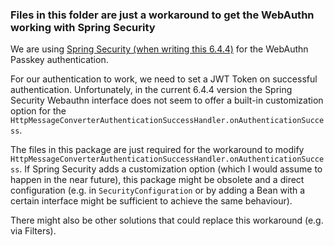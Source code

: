 ### Files in this folder are just a workaround to get the WebAuthn working with Spring Security

We are using [Spring Security (when writing this 6.4.4)](https://docs.spring.io/spring-security/reference/servlet/authentication/passkeys.html) for the WebAuthn Passkey authentication.

For our authentication to work, we need to set a JWT Token on successful authentication. Unfortunately, in the current 6.4.4 version
the Spring Security Webauthn interface does not seem to offer a built-in customization option for the `HttpMessageConverterAuthenticationSuccessHandler.onAuthenticationSuccess`.

The files in this package are just required for the workaround to modify `HttpMessageConverterAuthenticationSuccessHandler.onAuthenticationSuccess`.
If Spring Security adds a customization option (which I would assume to happen in the near future), this package might be obsolete and 
a direct configuration (e.g. in `SecurityConfiguration` or by adding a Bean with a certain interface might be sufficient to achieve the same behaviour).

There might also be other solutions that could replace this workaround (e.g. via Filters).
